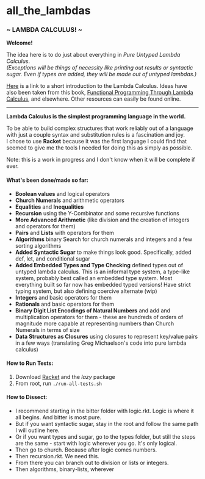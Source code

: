 # all_the_lambdas
### ~ LAMBDA CALCULUS! ~

**Welcome!**

The idea here is to do just about everything in *Pure Untyped Lambda Calculus*.  
*(Exceptions will be things of necessity like printing out results or syntactic sugar. 
Even if types are added, they will be made out of untyped lambdas.)*

[Here](https://personal.utdallas.edu/~gupta/courses/apl/lambda.pdf) is a link to a short introduction to the Lambda Calculus.
Ideas have also been taken from this book, [Functional Programming Through Lambda Calculus](https://www.macs.hw.ac.uk/~greg/books/gjm.lambook88.pdf), and elsewhere. Other resources can easily be found online.

-------------------------------------------------------------------------

**Lambda Calculus is the simplest programming language in the world.**


To be able to build complex structures that work reliably out of a language with just a couple syntax and substitution rules is a fascination and joy.  
I chose to use **Racket** because it was the first language I could find that seemed to give me the tools I needed for doing this as simply as possible.

Note: this is a work in progress and I don't know when it will be complete if ever.

#### What's been done/made so far:
- **Boolean values** and logical operators
- **Church Numerals** and arithmetic operators
- **Equalities** and **Inequalities**
- **Recursion** using the Y-Combinator and some recursive functions
- **More Advanced Arithmetic** (like division and the creation of integers and operators for them)
- **Pairs** and **Lists** with operators for them
- **Algorithms** binary Search for church numerals and integers and a few sorting algorithms
- **Added Syntactic Sugar** to make things look good. Specifically, added def, let, and conditional sugar
- **Added Embedded Types and Type Checking** defined types out of untyped lambda calculus. This is an informal type system, a type-like system, probably best called an embedded type system. Most everything built so far now has embedded typed versions! Have strict typing system, but also defining coercive alternate (wip)
- **Integers** and basic operators for them
- **Rationals** and basic operators for them
- **Binary Digit List Encodings of Natural Numbers** and add and multiplication operators for them - these are hundreds of orders of magnitude more capable at representing numbers than Church Numerals in terms of size
- **Data Structures as Closures** using closures to represent key/value pairs in a few ways (translating Greg Michaelson's code into pure lambda calculus)

#### How to Run Tests:
1. Download [Racket](https://racket-lang.org/) and the *lazy* package
2. From root, run `./run-all-tests.sh`


#### How to Dissect:
- I recommend starting in the bitter folder with logic.rkt. Logic is where it all begins. And bitter is most pure.
- But if you want syntactic sugar, stay in the root and follow the same path I will outline here.
- Or if you want types and sugar, go to the types folder, but still the steps are the same -  start with logic wherever you go. It's only logical.
- Then go to church. Because after logic comes numbers. 
- Then recursion.rkt. We need this. 
- From there you can branch out to division or lists or integers.
- Then algorithms, binary-lists, wherever
